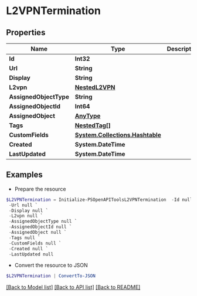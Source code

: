 # L2VPNTermination
## Properties

Name | Type | Description | Notes
------------ | ------------- | ------------- | -------------
**Id** | **Int32** |  | [readonly] 
**Url** | **String** |  | [readonly] 
**Display** | **String** |  | [readonly] 
**L2vpn** | [**NestedL2VPN**](NestedL2VPN.md) |  | 
**AssignedObjectType** | **String** |  | 
**AssignedObjectId** | **Int64** |  | 
**AssignedObject** | [**AnyType**](.md) |  | [readonly] 
**Tags** | [**NestedTag[]**](NestedTag.md) |  | [optional] 
**CustomFields** | [**System.Collections.Hashtable**](AnyType.md) |  | [optional] 
**Created** | **System.DateTime** |  | [readonly] 
**LastUpdated** | **System.DateTime** |  | [readonly] 

## Examples

- Prepare the resource
```powershell
$L2VPNTermination = Initialize-PSOpenAPIToolsL2VPNTermination  -Id null `
 -Url null `
 -Display null `
 -L2vpn null `
 -AssignedObjectType null `
 -AssignedObjectId null `
 -AssignedObject null `
 -Tags null `
 -CustomFields null `
 -Created null `
 -LastUpdated null
```

- Convert the resource to JSON
```powershell
$L2VPNTermination | ConvertTo-JSON
```

[[Back to Model list]](../README.md#documentation-for-models) [[Back to API list]](../README.md#documentation-for-api-endpoints) [[Back to README]](../README.md)

